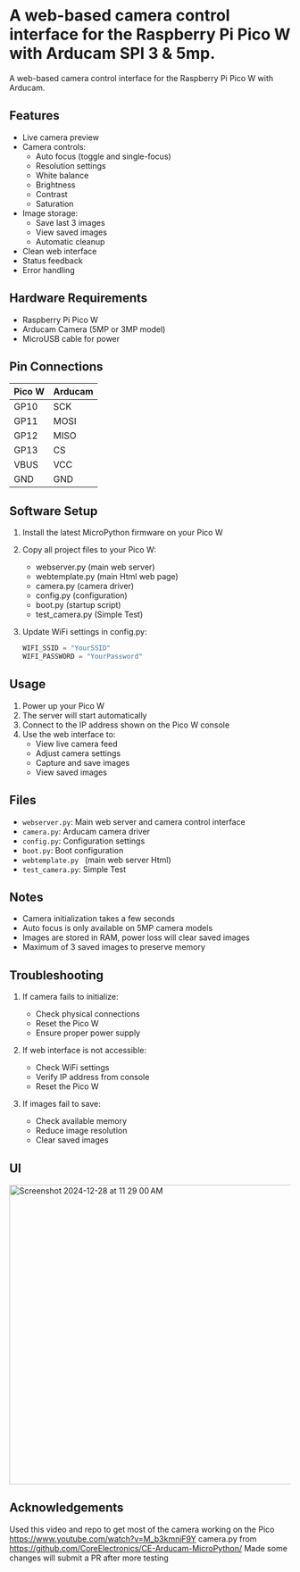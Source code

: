 # A web-based camera control interface for the Raspberry Pi Pico W with Arducam SPI 3 & 5mp.

A web-based camera control interface for the Raspberry Pi Pico W with Arducam.

## Features

- Live camera preview
- Camera controls:
  - Auto focus (toggle and single-focus)
  - Resolution settings
  - White balance
  - Brightness
  - Contrast
  - Saturation
- Image storage:
  - Save last 3 images
  - View saved images
  - Automatic cleanup
- Clean web interface
- Status feedback
- Error handling

## Hardware Requirements

- Raspberry Pi Pico W
- Arducam Camera (5MP or 3MP model)
- MicroUSB cable for power

## Pin Connections

| Pico W | Arducam |
|--------|---------|
| GP10   | SCK     |
| GP11   | MOSI    |
| GP12   | MISO    |
| GP13   | CS      |
| VBUS   | VCC     |
| GND    | GND     |

## Software Setup

1. Install the latest MicroPython firmware on your Pico W
2. Copy all project files to your Pico W:
   - webserver.py (main web server)
   - webtemplate.py (main Html web page)
   - camera.py (camera driver)
   - config.py (configuration)
   - boot.py (startup script)
   - test_camera.py (Simple Test)

3. Update WiFi settings in config.py:
   ```python
   WIFI_SSID = "YourSSID"
   WIFI_PASSWORD = "YourPassword"
   ```

## Usage

1. Power up your Pico W
2. The server will start automatically
3. Connect to the IP address shown on the Pico W console
4. Use the web interface to:
   - View live camera feed
   - Adjust camera settings
   - Capture and save images
   - View saved images

## Files

- `webserver.py`: Main web server and camera control interface
- `camera.py`: Arducam camera driver
- `config.py`: Configuration settings
- `boot.py`: Boot configuration
-  `webtemplate.py ` (main web server Html)
- `test_camera.py`: Simple Test

## Notes

- Camera initialization takes a few seconds
- Auto focus is only available on 5MP camera models
- Images are stored in RAM, power loss will clear saved images
- Maximum of 3 saved images to preserve memory

## Troubleshooting

1. If camera fails to initialize:
   - Check physical connections
   - Reset the Pico W
   - Ensure proper power supply

2. If web interface is not accessible:
   - Check WiFi settings
   - Verify IP address from console
   - Reset the Pico W

3. If images fail to save:
   - Check available memory
   - Reduce image resolution
   - Clear saved images

## UI
<img width="537" alt="Screenshot 2024-12-28 at 11 29 00 AM" src="https://github.com/user-attachments/assets/f8cdf073-837b-40bb-aa43-7c9ff65cc3b4" />

## Acknowledgements 
Used this video and repo to get most of the camera working on the Pico
https://www.youtube.com/watch?v=M_b3kmnjF9Y
camera.py from https://github.com/CoreElectronics/CE-Arducam-MicroPython/
Made some changes will submit a PR after more testing



